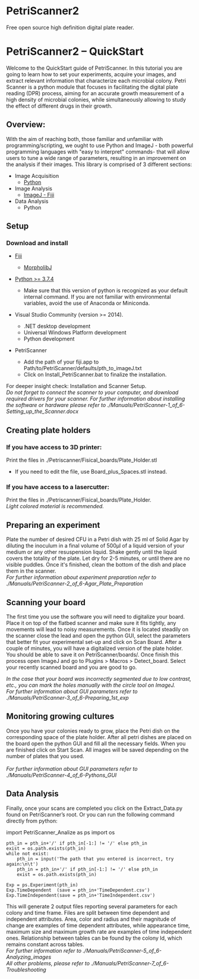 # PetriScanner2
Free open source high definition digital plate reader.

# PetriScanner2 – QuickStart

Welcome to the QuickStart guide of PetriScanner.  In this tutorial you are going to learn how to set your experiments, acquire your images, and extract relevant information that characterize each microbial colony.
Petri Scanner is a python module that focuses in facilitating the digital plate reading (DPR) process, aiming for an accurate growth measurement of a high density of microbial colonies, while simultaneously allowing to study the effect of different drugs in their growth.

## Overview:

With the aim of reaching both, those familiar and unfamiliar with programming/scripting, we ought to use Python and ImageJ - both powerful programming languages with "easy to interpret" commands- that will allow users to tune a wide range of parameters, resulting in an improvement on the analysis if their images.
This library is comprised of 3 different sections:
* Image Acquisition
  * [Python](https://www.python.org/)
* Image Analysis
  * [ImageJ - Fiji](https://imagej.nih.gov/ij/)
* Data Analysis
  * Python
		
## Setup

### Download and install

* [Fiji](https://imagej.net/Fiji/Downloads)
  * [MorpholibJ](https://imagej.net/MorphoLibJ#Installation)
 
* [Python >= 3.7.4](https://www.python.org/ftp/python/3.7.4/python-3.7.4-amd64.exe)
  * Make sure that this version of python is recognized as your default internal command. If you are not familiar with environmental variables, avoid the use of Anaconda or Miniconda.

* Visual Studio Community (version >= 2014).
  * .NET desktop development
  * Universal Windows Platform development
  * Python development
  
* PetriScanner
  * Add the path of your fiji.app to Path/to/PetriScanner/defaults/pth_to_imageJ.txt
  * Click on Install_PetriScanner.bat to finalize the installation.

For deeper insight check: Installation and Scanner Setup.<br>
*Do not forget to connect the scanner to your computer, and download required drivers for your scanner.*
*For further information about installing the software or hardware please refer to ./Manuals/PetriScanner-1_of_6-Setting_up_the_Scanner.docx*

## Creating plate holders

### If you have access to 3D printer:<br>
Print the files in ./Petriscanner/Fisical_boards/Plate_Holder.stl <br>
 * If you need to edit the file, use Board_plus_Spaces.stl instead.<br>
### If you have access to a lasercutter:<br>
Print the files in ./Petriscanner/Fisical_boards/Plate_Holder.<br>
		*Light colored material is recommended.*
		
## Preparing an experiment

Plate the number of desired CFU in a Petri dish with 25 ml of Solid Agar by diluting the inoculum in a final volume of 500µl of a liquid version of your medium or any other resuspension liquid. Shake gently until the liquid covers the totality of the plate. Let dry for 2-5 minutes, or until there are no visible puddles. Once it's finished, clean the bottom of the dish and place them in the scanner.
<br>*For further information about experiment preparation refer to  ./Manuals/PetriScanner-2_of_6-Agar_Plate_Preparation*

## Scanning your board

The first time you use the software you will need to digitalize your board. Place it on top of the flatbed scanner and make sure it fits tightly, any movements will lead to noisy measurements. Once it is located steadily on the scanner close the lead and open the python GUI, select the parameters that better fit your experimental set-up and click on Scan Board. After a couple of minutes, you will have a digitalized version of the plate holder. You should be able to save it on PetriScanner/boards/.  Once finish this process open ImageJ and go to Plugins > Macros > Detect_board. Select your recently scanned board and you are good to go. <br>

*In the case that your board was incorrectly segmented due to low contrast, etc., you can mark the holes manually with the circle tool on ImageJ.*<br>
*For further information about GUI parameters refer to ./Manuals/PetriScanner-3_of_6-Preparing_1st_exp*<br>

## Monitoring growing cultures

Once you have your colonies ready to grow, place the Petri dish on the corresponding space of the plate holder. After all petri dishes are placed on the board open the python GUI and fill all the necessary fields. When you are finished click on Start Scan. All images will be saved depending on the number of plates that you used. <br>
<br>*For further information about GUI parameters refer to ./Manuals/PetriScanner-4_of_6-Pythons_GUI*

## Data Analysis
Finally, once your scans are completed you click on the Extract_Data.py found on PetriScanner’s  root. Or you can run the following command directly from python: 

import PetriScanner_Analize as ps
import os 

```pth_in = input('Enter the path to the folder containing the experiment to be analized:\n\t')
pth_in = pth_in+'/' if pth_in[-1:] != '/' else pth_in
exist = os.path.exists(pth_in)
while not exist:
    pth_in = input('The path that you entered is incorrect, try again:\n\t')
    pth_in = pth_in+'/' if pth_in[-1:] != '/' else pth_in
    exist = os.path.exists(pth_in)
    
Exp = ps.Experiment(pth_in)
Exp.TimeDependent  (save = pth_in+'TimeDependent.csv')
Exp.TimeIndependent(save = pth_in+'TimeIndependent.csv')
```
This will generate 2 output files reporting several parameters for each colony and time frame. Files are split between time dependent and independent attributes. Area, color and radius and their magnitude of change are examples of time dependent attributes, while appearance time, maximum size and maximum growth rate are examples of time independent ones.  Relationship between tables can be found by the colony Id, which remains constant across tables. 
<br>
*For further information refer to ./Manuals/PetriScanner-5_of_6-Analyzing_images*<br>
*All other problems, please refer to ./Manuals/PetriScanner-7_of_6-Troubleshooting*


